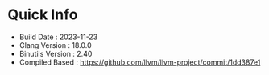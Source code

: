 # Quick Info
* Build Date : 2023-11-23
* Clang Version : 18.0.0
* Binutils Version : 2.40
* Compiled Based : https://github.com/llvm/llvm-project/commit/1dd387e1
